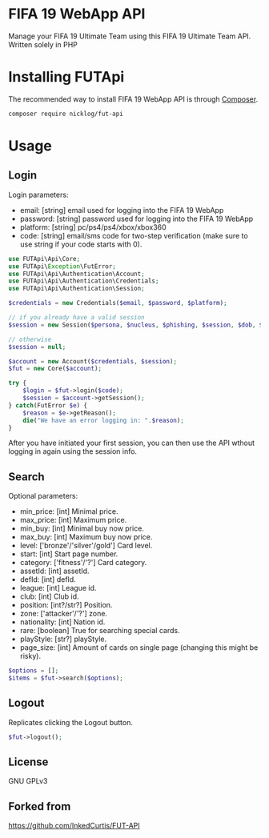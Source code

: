 <!--
  Title: FIFA 19 WebApp API
  Description: A simply way to manage your FIFA 19 Ultimate Team with a PHP
  -->

FIFA 19 WebApp API
=============

Manage your FIFA 19 Ultimate Team using this FIFA 19 Ultimate Team API.
Written solely in PHP

Installing FUTApi
=======

The recommended way to install FIFA 19 WebApp API is through
[Composer](http://getcomposer.org).

```bash
composer require nicklog/fut-api
```

Usage
=====

Login
-----

Login parameters:

- email: [string] email used for logging into the FIFA 19 WebApp
- password: [string] password used for logging into the FIFA 19 WebApp
- platform: [string] pc/ps4/ps4/xbox/xbox360
- code: [string] email/sms code for two-step verification (make sure to use string if your code starts with 0).

```php
use FUTApi\Api\Core;
use FUTApi\Exception\FutError;
use FUTApi\Api\Authentication\Account;
use FUTApi\Api\Authentication\Credentials;
use FUTApi\Api\Authentication\Session;

$credentials = new Credentials($email, $password, $platform);

// if you already have a valid session
$session = new Session($persona, $nucleus, $phishing, $session, $dob, $accessToken, $tokenType);

// otherwise
$session = null;

$account = new Account($credentials, $session);
$fut = new Core($account);

try {
    $login = $fut->login($code);
    $session = $account->getSession();
} catch(FutError $e) {
    $reason = $e->getReason();
    die("We have an error logging in: ".$reason);
}
```

After you have initiated your first session, you can then use the API wthout logging in again using the session info.

    
Search
------

Optional parameters:

- min_price: [int] Minimal price.
- max_price: [int] Maximum price.
- min_buy: [int] Minimal buy now price.
- max_buy: [int] Maximum buy now price.
- level: ['bronze'/'silver'/gold'] Card level.
- start: [int] Start page number.
- category: ['fitness'/'?'] Card category.
- assetId: [int] assetId.
- defId: [int] defId.
- league: [int] League id.
- club: [int] Club id.
- position: [int?/str?] Position.
- zone: ['attacker'/'?'] zone.
- nationality: [int] Nation id.
- rare: [boolean] True for searching special cards.
- playStyle: [str?] playStyle.
- page_size: [int] Amount of cards on single page (changing this might be risky).

```php
$options = [];
$items = $fut->search($options);
```
    
Logout
------

Replicates clicking the Logout button.

```php
$fut->logout();
```


License
-------

GNU GPLv3

Forked from
-------

https://github.com/InkedCurtis/FUT-API
